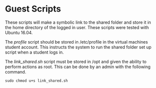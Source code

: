 # Guest Scripts
These scripts will make a symbolic link to the shared folder and store it in the home directory of the logged in user. These scripts were tested with Ubuntu 16.04.

The _profile_ script should be stored in /etc/profile in the virtual machines student account. This instructs the system to run the shared folder set up script when a student logs in.

The _link_shared.sh_ script must be stored in /opt and given the ability to perform actions as root. This can be done by an admin with the following command.

```
sudo chmod u+s link_shared.sh
```